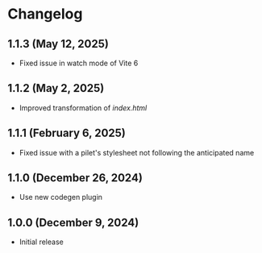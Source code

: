 # Changelog

## 1.1.3 (May 12, 2025)

- Fixed issue in watch mode of Vite 6

## 1.1.2 (May 2, 2025)

- Improved transformation of *index.html*

## 1.1.1 (February 6, 2025)

- Fixed issue with a pilet's stylesheet not following the anticipated name

## 1.1.0 (December 26, 2024)

- Use new codegen plugin

## 1.0.0 (December 9, 2024)

- Initial release
